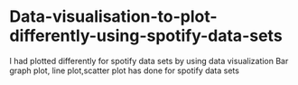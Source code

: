 # Data-visualisation-to-plot-differently-using-spotify-data-sets
I had plotted differently  for spotify data sets by using data visualization
Bar graph plot, line plot,scatter plot has done for spotify data sets
